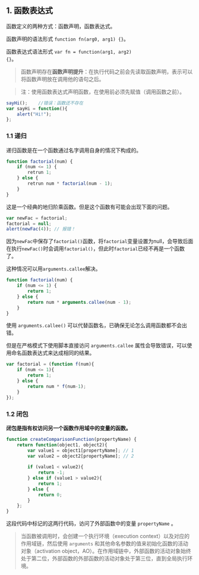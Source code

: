 

## 1. 函数表达式

函数定义的两种方式：函数声明，函数表达式。

函数声明的语法形式 <code>function fn(arg0, arg1) {}</code>。

函数表达式语法形式 <code>var fn = function(arg1, arg2) {}</code>。

> 函数声明存在<b>函数声明提升</b>：在执行代码之前会先读取函数声明，表示可以将函数声明放在调用他的语句之后。

> 注：使用函数表达式声明函数，在使用前必须先赋值（调用函数之前）。

```javascript
sayHi();    //错误：函数还不存在 
var sayHi = function(){ 
    alert("Hi!"); 
};
```

### 1.1 递归

递归函数是在一个函数通过名字调用自身的情况下构成的。

```javascript
function factorial(num) {
	if (num <= 1) {
        retrun 1;
    } else {
        retrun num * factorial(num - 1);
    }
}
```

这是一个经典的地归阶乘函数。但是这个函数有可能会出现下面的问题。

```javascript
var newFac = factorial;
factorial = null;
alert(newFac(4)); // 报错！
```

因为<code>newFac</code>中保存了<code>factorial()</code>函数，将`factorial`变量设置为null，会导致后面在执行`newFac()`时会调用<code>factorial()</code>，但此时<code>factorial</code>已经不再是一个函数了。

这种情况可以用`arguments.callee`解决。

```javascript
function factorial(num) {
    if (num <= 1) {
        return 1;
    } else {
        return num * arguments.callee(num - 1);
    }
}
```

使用 `arguments.callee()` 可以代替函数名，已确保无论怎么调用函数都不会出错。

但是在严格模式下使用脚本直接访问 `arguments.callee` 属性会导致错误，可以使用命名函数表达式来达成相同的结果。

```javascript
var factorial = (function f(num){ 
    if (num <= 1){  
        return 1; 
    } else { 
        return num * f(num-1); 
    } 
});
```

### 1.2 闭包

**闭包是指有权访问另一个函数作用域中的变量的函数。**

```javascript
function createComparisonFunction(propertyName) {     
    return function(object1, object2){ 
        var value1 = object1[propertyName]; // 1
        var value2 = object2[propertyName]; // 2
         
        if (value1 < value2){ 
            return -1; 
        } else if (value1 > value2){ 
            return 1; 
        } else { 
            return 0; 
        } 
    }; 
} 
```

这段代码中标记的这两行代码，访问了外部函数中的变量 `propertyName` 。

> 当函数被调用时，会创建一个执行环境（execution context）以及对应的作用域链，然后使用 `arguments` 和其他命名参数的值来初始化函数的活动对象（activation object，AO）。在作用域链中，外部函数的活动对象始终处于第二位，外部函数的外部函数的活动对象处于第三位，直到全局执行环境。


